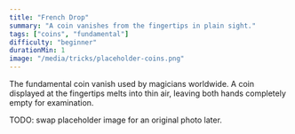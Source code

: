 ```yaml
---
title: "French Drop"
summary: "A coin vanishes from the fingertips in plain sight."
tags: ["coins", "fundamental"]
difficulty: "beginner"
durationMin: 1
image: "/media/tricks/placeholder-coins.png"
---
```


The fundamental coin vanish used by magicians worldwide. A coin displayed at the fingertips melts into thin air, leaving both hands completely empty for examination.

TODO: swap placeholder image for an original photo later.
